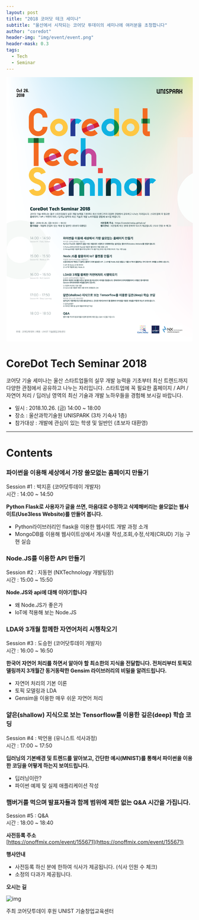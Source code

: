 ```yaml
---
layout: post
title: "2018 코어닷 테크 세미나"
subtitle: "울산에서 시작되는 코어닷 투데이의 세미나에 여러분을 초청합니다"
author: "coredot"
header-img: "img/event/event.png"
header-mask: 0.3
tags:
  - Tech
  - Seminar
---
```


![img](/img/event/코어닷세미나.png)


# CoreDot Tech Seminar 2018

코어닷 기술 세미나는 울산 스타트업들의 실무 개발 능력을 기초부터 최신 트렌드까지 다양한 관점에서 공유하고 나누는 자리입니다.
스타트업에 꼭 필요한 홈페이지 / API / 자연어 처리 / 딥러닝 영역의 최신 기술과 개발 노하우들을 경험해 보시길 바랍니다.

- 일시 : 2018.10.26. (금) 14:00 ~ 18:00
- 장소 : 울산과학기술원 UNISPARK (3차 기숙사 1층)
- 참가대상 : 개발에 관심이 있는 학생 및 일반인 (초보자 대환영)


--------------------------------------------

# Contents



### 파이썬을 이용해 세상에서 가장 쓸모없는 홈페이지 만들기
Session #1 : 박지훈 (코어닷투데이 개발자)<br>
시간 : 14:00 ~ 14:50<br>

__Python Flask로 사용자가 글을 쓰면, 마음대로 수정하고 삭제해버리는 쓸모없는 웹사이트(Use3less Website)를 만들어 봅니다.__
- Python라이브러리인 flask을 이용한 웹사이트 개발 과정 소개
- MongoDB를 이용해 웹사이트상에서 게시물 작성,조회,수정,삭제(CRUD) 기능 구현 실습

### Node.JS를 이용한 API 만들기
Session #2 : 지동현 (NXTechnology 개발팀장)<br>
시간 : 15:00 ~ 15:50<br>

__Node.JS와 api에 대해 이야기합니다__
- 왜 Node.JS가 좋은가
- IoT에 적용해 보는 Node.JS




### LDA와 3개월 함께한 자연어처리 시행착오기
Session #3 : 도승헌 (코어닷투데이 개발자) <br>
시간 : 16:00 ~ 16:50 <br>

__한국어 자연어 처리를 하면서 알아야 할 최소한의 지식을 전달합니다. 전처리부터 토픽모델링까지 3개월간 동거동락한 Gensim 라이브러리의 비밀을 알려드립니다.__
- 자연어 처리의 기본 이론
- 토픽 모델링과 LDA
- Gensim을 이용한 매우 쉬운 자연어 처리


### 얕은(shallow) 지식으로 보는 Tensorflow를 이용한 깊은(deep) 학습 코딩
Session #4 : 박언용 (유니스트 석사과정)<br>
시간 : 17:00 ~ 17:50<br>

__딥러닝의 기본배경 및 트렌드를 알아보고, 간단한 예시(MNIST)를 통해서 파이썬을 이용한 코딩을 어떻게 하는지 보여드립니다.__
- 딥러닝이란?
- 파이썬 예제 및 실제 애플리케이션 작성



### 햄버거를 먹으며 발표자들과 함께 범위에 제한 없는 Q&A 시간을 가집니다.
Session #5 : Q&A <br>
시간 : 18:00 ~ 18:40<br>


__사전등록 주소__
<br>
[https://onoffmix.com/event/155671](https://onoffmix.com/event/155671)

__행사안내__

- 사전등록 하신 분에 한하여 식사가 제공됩니다. (식사 인원 수 체크)
- 소정의 다과가 제공됩니다.

__오시는 길__
<br>

![img](/img/event/map.png)

주최 코어닷투데이
후원 UNIST 기술창업교육센터
